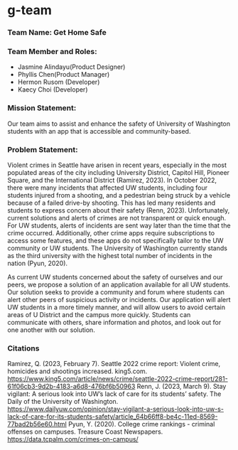 # g-team

### **Team Name**: __Get Home Safe__


### **Team Member and Roles**:
- Jasmine Alindayu(Product Designer)
- Phyllis Chen(Product Manager)
- Hermon Rusom (Developer)
- Kaecy Choi (Developer)


### Mission Statement:
Our team aims to assist and enhance the safety of University of Washington students with an app that is accessible and community-based.


### Problem Statement:

Violent crimes in Seattle have arisen in recent years, especially in the most populated areas of the city including University District, Capitol Hill, Pioneer Square, and the International District (Ramirez, 2023). In October 2022, there were many incidents that affected UW students, including four students injured from a shooting, and a pedestrian being struck by a vehicle because of a failed drive-by shooting. This has led many residents and students to express concern about their safety (Renn, 2023). Unfortunately, current solutions and alerts of crimes are not transparent or quick enough. For UW students, alerts of incidents are sent way later than the time that the crime occurred. Additionally, other crime apps require subscriptions to access some features, and these apps do not specifically tailor to the UW community or UW students. The University of Washington currently stands as the third university with the highest total number of incidents in the nation (Pyun, 2020).

As current UW students concerned about the safety of ourselves and our peers, we propose a solution of an application available for all UW students. Our solution seeks to provide a community and forum where students can alert other peers of suspicious activity or incidents. Our application will alert UW students in a more timely manner, and will allow users to avoid certain areas of U District and the campus more quickly. Students can communicate with others, share information and photos, and look out for one another with our solution.

### Citations

Ramirez, Q. (2023, February 7). Seattle 2022 crime report: Violent crime, homicides and shootings increased. king5.com. https://www.king5.com/article/news/crime/seattle-2022-crime-report/281-61f06cb3-9d2b-4183-a6d8-476bf6b50963 Renn, J. (2023, March 9). Stay vigilant: A serious look into UW’s lack of care for its students’ safety. The Daily of the University of Washington. https://www.dailyuw.com/opinion/stay-vigilant-a-serious-look-into-uw-s-lack-of-care-for-its-students-safety/article_64b66ff8-be4c-11ed-8569-77bad2b56e60.html Pyun, Y. (2020). College crime rankings - criminal offenses on campuses. Treasure Coast Newspapers. https://data.tcpalm.com/crimes-on-campus/


